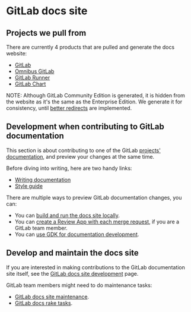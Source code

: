 # GitLab docs site

## Projects we pull from

There are currently 4 products that are pulled and generate the docs website:

- [GitLab](https://gitlab.com/gitlab-org/gitlab)
- [Omnibus GitLab](https://gitlab.com/gitlab-org/omnibus-gitlab)
- [GitLab Runner](https://gitlab.com/gitlab-org/gitlab-runner)
- [GitLab Chart](https://gitlab.com/gitlab-org/charts/gitlab)

NOTE:
Although GitLab Community Edition is generated, it is hidden from the website
as it's the same as the Enterprise Edition. We generate it for consistency,
until [better redirects](https://gitlab.com/gitlab-org/gitlab-pages/issues/24)
are implemented.

## Development when contributing to GitLab documentation

This section is about contributing to one of the GitLab
[projects' documentation](#projects-we-pull-from), and preview your changes at
the same time.

Before diving into writing, here are two handy links:

- [Writing documentation](https://docs.gitlab.com/ee/development/documentation/index.html)
- [Style guide](https://docs.gitlab.com/ee/development/documentation/styleguide/index.html)

There are multiple ways to preview GitLab documentation changes, you can:

- You can [build and run the docs site locally](setup.md).
- You can [create a Review App with each merge request](https://docs.gitlab.com/ee/development/documentation/index.html#previewing-the-changes-live),
  if you are a GitLab team member.
- You can [use GDK for documentation development](https://gitlab.com/gitlab-org/gitlab-development-kit/-/blob/main/doc/howto/gitlab_docs.md).

## Develop and maintain the docs site

If you are interested in making contributions to the GitLab documentation site itself,
see the [GitLab docs site development](development.md) page.

GitLab team members might need to do maintenance tasks:

- [GitLab docs site maintenance](maintenance.md).
- [GitLab docs rake tasks](raketasks.md).
